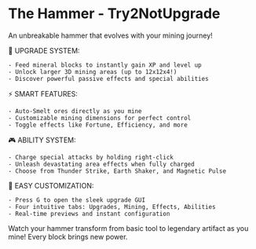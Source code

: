# The Hammer - Try2NotUpgrade

An unbreakable hammer that evolves with your mining journey!

🌟 UPGRADE SYSTEM:

    - Feed mineral blocks to instantly gain XP and level up
    - Unlock larger 3D mining areas (up to 12x12x4!)
    - Discover powerful passive effects and special abilities

⚡ SMART FEATURES:

    - Auto-Smelt ores directly as you mine
    - Customizable mining dimensions for perfect control
    - Toggle effects like Fortune, Efficiency, and more

🎮 ABILITY SYSTEM:

    - Charge special attacks by holding right-click
    - Unleash devastating area effects when fully charged
    - Choose from Thunder Strike, Earth Shaker, and Magnetic Pulse

🔧 EASY CUSTOMIZATION:

    - Press G to open the sleek upgrade GUI
    - Four intuitive tabs: Upgrades, Mining, Effects, Abilities
    - Real-time previews and instant configuration

Watch your hammer transform from basic tool to legendary artifact as you mine! Every block brings new power.
